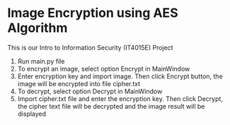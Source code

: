 # Image Encryption using AES Algorithm  
This is our Intro to Information Security (IT4015E) Project

1. Run main.py file
2. To encrypt an image, select option Encrypt in MainWindow
3. Enter encryption key and import image. Then click Encrypt button, the image will be encrypted into file cipher.txt
4. To decrypt, select option Decrypt in MainWindow
5. Import cipher.txt file and enter the encryption key. Then click Decrypt, the cipher text file will be decrypted and the image result will be displayed
